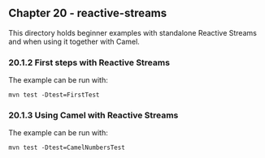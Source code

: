 Chapter 20 - reactive-streams
-----------------------------

This directory holds beginner examples with standalone Reactive Streams
and when using it together with Camel.

### 20.1.2 First steps with Reactive Streams

The example can be run with:

    mvn test -Dtest=FirstTest

### 20.1.3 Using Camel with Reactive Streams

The example can be run with:

    mvn test -Dtest=CamelNumbersTest
    
